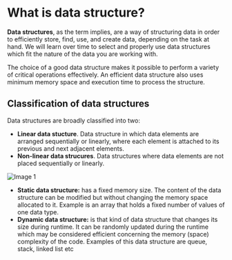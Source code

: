 # What is data structure?

**Data structures**, as the term implies, are a way of structuring data in order to efficiently store, find, use, and create data, depending on the task at hand. We will learn over time to select and properly use data structures which fit the nature of the data you are working with.

The choice of a good data structure makes it possible to perform a variety of critical operations effectively. An efficient data structure also uses minimum memory space and execution time to process the structure.

## Classification of data structures
Data structures are broadly classified into two:
- **Linear data stucture**. Data structure in which data elements are arranged sequentially or linearly, where each element is attached to its previous and next adjacent elements. 
- **Non-linear data strucures**. Data structures where data elements are not placed sequentially or linearly.

![Image 1](https://media.geeksforgeeks.org/wp-content/uploads/20220520182504/ClassificationofDataStructure-660x347.jpg)

- **Static data structure:**  has a fixed memory size. The content of the data structure can be modified but without changing the memory space allocated to it. Example is an array that holds a fixed number of values of one data type.
- **Dynamic data structure:**  is that kind of data structure that changes its size during runtime. It can be randomly updated during the runtime which may be considered efficient concerning the memory (space) complexity of the code. 
Examples of this data structure are queue, stack, linked list etc

